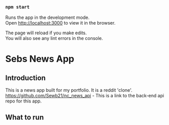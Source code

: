 ### `npm start`

Runs the app in the development mode.<br />
Open [http://localhost:3000](http://localhost:3000) to view it in the browser.

The page will reload if you make edits.<br />
You will also see any lint errors in the console.

# Sebs News App

## Introduction

This is a news app built for my portfolio. It is a reddit 'clone'.
https://github.com/Sewb21/nc_news_api - This is a link to the back-end api repo for this app.

## What to run

